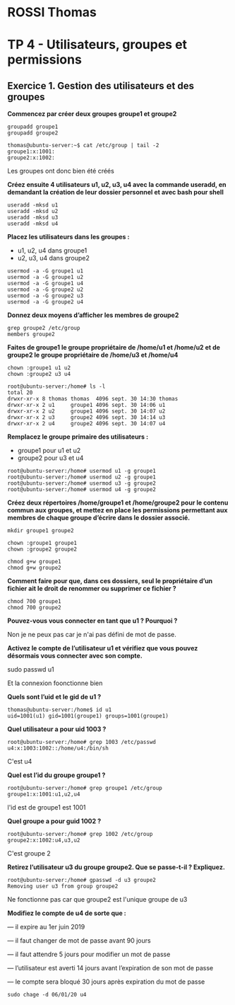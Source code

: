 # ROSSI Thomas

# TP 4 - Utilisateurs, groupes et permissions

## Exercice 1. Gestion des utilisateurs et des groupes

**Commencez par créer deux groupes groupe1 et groupe2**

```
groupadd groupe1
groupadd groupe2

thomas@ubuntu-server:~$ cat /etc/group | tail -2
groupe1:x:1001:
groupe2:x:1002:
```

Les groupes ont donc bien été créés

**Créez ensuite 4 utilisateurs u1, u2, u3, u4 avec la commande useradd, en demandant la création de
leur dossier personnel et avec bash pour shell**

```
useradd -mksd u1
useradd -mksd u2
useradd -mksd u3
useradd -mksd u4
```

**Placez les utilisateurs dans les groupes :**
- u1, u2, u4 dans groupe1
- u2, u3, u4 dans groupe2

```
usermod -a -G groupe1 u1
usermod -a -G groupe1 u2
usermod -a -G groupe1 u4
usermod -a -G groupe2 u2
usermod -a -G groupe2 u3
usermod -a -G groupe2 u4
```

**Donnez deux moyens d’afficher les membres de groupe2**

```
grep groupe2 /etc/group
members groupe2
```

**Faites de groupe1 le groupe propriétaire de /home/u1 et /home/u2 et de groupe2 le groupe propriétaire
de /home/u3 et /home/u4**

```
chown :groupe1 u1 u2
chown :groupe2 u3 u4

root@ubuntu-server:/home# ls -l
total 20
drwxr-xr-x 8 thomas thomas  4096 sept. 30 14:30 thomas
drwxr-xr-x 2 u1     groupe1 4096 sept. 30 14:06 u1
drwxr-xr-x 2 u2     groupe1 4096 sept. 30 14:07 u2
drwxr-xr-x 2 u3     groupe2 4096 sept. 30 14:14 u3
drwxr-xr-x 2 u4     groupe2 4096 sept. 30 14:07 u4
```

**Remplacez le groupe primaire des utilisateurs :**
- groupe1 pour u1 et u2
- groupe2 pour u3 et u4

```
root@ubuntu-server:/home# usermod u1 -g groupe1
root@ubuntu-server:/home# usermod u2 -g groupe1
root@ubuntu-server:/home# usermod u3 -g groupe2
root@ubuntu-server:/home# usermod u4 -g groupe2
```

**Créez deux répertoires /home/groupe1 et /home/groupe2 pour le contenu commun aux groupes, et
mettez en place les permissions permettant aux membres de chaque groupe d’écrire dans le dossier
associé.**

```
mkdir groupe1 groupe2

chown :groupe1 groupe1
chown :groupe2 groupe2

chmod g+w groupe1
chmod g+w groupe2
```

**Comment faire pour que, dans ces dossiers, seul le propriétaire d’un fichier ait le droit de renommer
ou supprimer ce fichier ?**

```
chmod 700 groupe1
chmod 700 groupe2
```

**Pouvez-vous vous connecter en tant que u1 ? Pourquoi ?**

Non je ne peux pas car je n'ai pas défini de mot de passe.

**Activez le compte de l’utilisateur u1 et vérifiez que vous pouvez désormais vous connecter avec son
compte.**

sudo passwd u1

Et la connexion foonctionne bien

**Quels sont l’uid et le gid de u1 ?**

```
thomas@ubuntu-server:/home$ id u1
uid=1001(u1) gid=1001(groupe1) groups=1001(groupe1)
```

**Quel utilisateur a pour uid 1003 ?**

```
root@ubuntu-server:/home# grep 1003 /etc/passwd
u4:x:1003:1002::/home/u4:/bin/sh
```
C'est u4

**Quel est l’id du groupe groupe1 ?**

```
root@ubuntu-server:/home# grep groupe1 /etc/group
groupe1:x:1001:u1,u2,u4
```

l'id est de groupe1 est 1001

**Quel groupe a pour guid 1002 ?**

```
root@ubuntu-server:/home# grep 1002 /etc/group
groupe2:x:1002:u4,u3,u2
```

C'est groupe 2

**Retirez l’utilisateur u3 du groupe groupe2. Que se passe-t-il ? Expliquez.**

```
root@ubuntu-server:/home# gpasswd -d u3 groupe2
Removing user u3 from group groupe2
```

Ne fonctionne pas car que groupe2 est l'unique groupe de u3

**Modifiez le compte de u4 de sorte que :**

— il expire au 1er juin 2019

— il faut changer de mot de passe avant 90 jours

— il faut attendre 5 jours pour modifier un mot de passe

— l’utilisateur est averti 14 jours avant l’expiration de son mot de passe

— le compte sera bloqué 30 jours après expiration du mot de passe


```
sudo chage -d 06/01/20 u4
```
